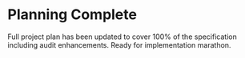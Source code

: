 # Planning Complete

Full project plan has been updated to cover 100% of the specification including audit enhancements. Ready for implementation marathon.